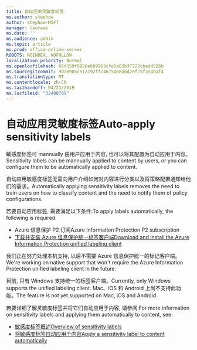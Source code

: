 ```yaml
---
title: 自动应用灵敏度标签
ms.author: stephow
author: stephow-MSFT
manager: laurawi
ms.date: ''
ms.audience: admin
ms.topic: article
ms.prod: office-online-server
ROBOTS: NOINDEX, NOFOLLOW
localization_priority: Normal
ms.openlocfilehash: 65d359f9826e689963cfe5e83b37227cbadd526b
ms.sourcegitcommit: 9d78905c512192ffc4675468abd2efc5f2e4baf4
ms.translationtype: MT
ms.contentlocale: zh-CN
ms.lasthandoff: 04/23/2019
ms.locfileid: "32408709"
---
```

# <a name="auto-apply-sensitivity-labels"></a><span data-ttu-id="5446b-102">自动应用灵敏度标签</span><span class="sxs-lookup"><span data-stu-id="5446b-102">Auto-apply sensitivity labels</span></span>

<span data-ttu-id="5446b-103">敏感度标签可 mannually 由用户应用于内容, 也可以将其配置为自动应用于内容。</span><span class="sxs-lookup"><span data-stu-id="5446b-103">Sensitivity labels can be mannually applied to content by users, or you can configure them to be automatically applied to content.</span></span>

<span data-ttu-id="5446b-104">自动应用敏感度标签无需向用户介绍如何对内容进行分类以及将策略配置通知给他们的需求。</span><span class="sxs-lookup"><span data-stu-id="5446b-104">Automatically applying sensitivity labels removes the need to train users on how to classify content and the need to notify them of policy configurations.</span></span>

<span data-ttu-id="5446b-105">若要自动应用标签, 需要满足以下条件:</span><span class="sxs-lookup"><span data-stu-id="5446b-105">To apply labels automatically, the following is required:</span></span>

- <span data-ttu-id="5446b-106">Azure 信息保护 P2 订阅</span><span class="sxs-lookup"><span data-stu-id="5446b-106">Azure Information Protection P2 subscription</span></span>
- [<span data-ttu-id="5446b-107">下载并安装 Azure 信息保护统一标签客户端</span><span class="sxs-lookup"><span data-stu-id="5446b-107">Download and install the Azure Information Protection unified labeling client</span></span>](https://docs.microsoft.com/en-us/azure/information-protection/rms-client/install-unifiedlabelingclient-app)

<span data-ttu-id="5446b-108">我们正在努力处理本机支持, 以后不需要 Azure 信息保护统一的标记客户端。</span><span class="sxs-lookup"><span data-stu-id="5446b-108">We're working on native support that won't require the Azure Information Protection unified labeling client in the future.</span></span>

<span data-ttu-id="5446b-109">目前, 只有 Windows 支持统一的标签客户端。</span><span class="sxs-lookup"><span data-stu-id="5446b-109">Currently, only Windows supports the unified labeling client.</span></span>  <span data-ttu-id="5446b-110">Mac、iOS 和 Android 上尚不支持此功能。</span><span class="sxs-lookup"><span data-stu-id="5446b-110">The feature is not yet supported on Mac, iOS and Android.</span></span>

<span data-ttu-id="5446b-111">若要详细了解灵敏度标签并将它们自动应用于内容, 请参阅:</span><span class="sxs-lookup"><span data-stu-id="5446b-111">For more information on sensitivity labels and applying them automatically to content,  see:</span></span>

- [<span data-ttu-id="5446b-112">敏感度标签概述</span><span class="sxs-lookup"><span data-stu-id="5446b-112">Overview of sensitivity labels</span></span>](https://docs.microsoft.com/en-us/office365/securitycompliance/sensitivity-labels)
- [<span data-ttu-id="5446b-113">将敏感度标签自动应用于内容</span><span class="sxs-lookup"><span data-stu-id="5446b-113">Apply a sensitivity label to content automatically</span></span>](https://docs.microsoft.com/en-us/office365/securitycompliance/apply_sensitivity_label_automatically)